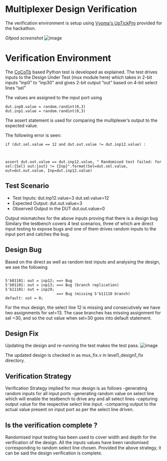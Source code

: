 # Multiplexer Design Verification

The verification environment is setup using [Vyoma's UpTickPro](https://vyomasystems.com) provided for the hackathon.

*Gitpod screenshot*
 ![image](https://user-images.githubusercontent.com/40855496/182181483-958d4cba-8966-42f1-9ec3-48c6f997396b.png)

# Verification Environment

The [CoCoTb](https://www.cocotb.org/) based Python test is developed as explained. The test drives inputs to the Design Under Test (mux module here) which takes in 2-bit inputs “inp0” to “inp30” and gives 2-bit output “out” based on 4-bit select lines “sel”

The values are assigned to the input port using 
```
dut.inp0.value = random.randint(0,3)
dut.inp1.value = random.randint(0,3)
```

The assert statement is used for comparing the multiplexer’s output to the expected value.

The following error is seen:
```
if (dut.sel.value == 12 and dut.out.value != dut.inp12.value) :



assert dut.out.value == dut.inp12.value, " Randomised test failed: for sel:{Sel} out:{out} != {Inp}".format(Sel=dut.sel.value, out=dut.out.value, Inp=dut.inp12.value)

```
## Test Scenario 
- Test Inputs: dut.inp12.value=3 dut.sel.value=12
- Expected Output: dut.out.value=3
- Observed Output in the DUT dut.out.value=0

Output mismatches for the above inputs proving that there is a design bug
Similary the testbench covers 4 test scenarios, three of which are direct input testing to expose bugs and one of them drives random inputs to the input port and catches the bug.

## Design Bug
Based on the direct as well as random test inputs and analysing the design, we see the following

```
 
5'b01101: out = inp12; ==> Bug
5'b01101: out = inp13; ==> Bug (branch replication) 
5'b11101: out = inp29; 
                       ==> Bug (missing 5'b11110 branch)
default: out = 0;

```
For the mux design, the select line 12 is missing and consecutively we have two assignments for sel=13. The case branches has missing assignment for sel =30, and so the out value when sel=30 goes into default statement.

## Design Fix
Updating the design and re-running the test makes the test pass.
![image](https://user-images.githubusercontent.com/40855496/182068866-dd8889ec-e8e4-43ca-9d8f-5cac8f9fbf59.png)


The updated design is checked in as mux_fix.v in level1_design1_fix directory.

## Verification Strategy
Verification Strategy implied for mux design is as follows
-generating random inputs for all input ports
-generating random value on select line which will enable the testbench to drive any and all select lines
-capturing output value for the respective select line input.
-comparing output to the actual value present on input port as per the select line driven.


## Is the verification complete ?
Randomised input testing has been used to cover width and depth for the verification of the design. All the inputs values have been randomised corresponding to random select line chosen. 
Provided the above strategy, it can be said the design verification is complete.
